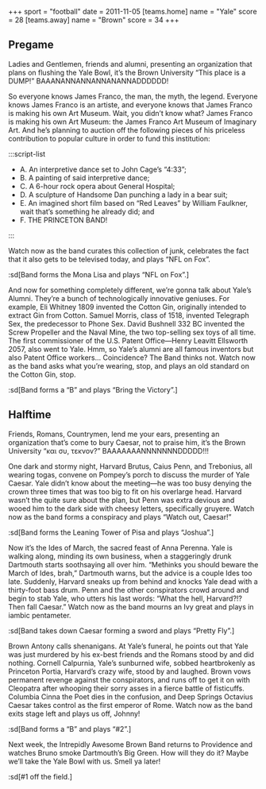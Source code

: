 +++
sport = "football"
date = 2011-11-05
[teams.home]
name = "Yale"
score = 28
[teams.away]
name = "Brown"
score = 34
+++

## Pregame

Ladies and Gentlemen, friends and alumni, presenting an organization that plans on flushing the Yale Bowl, it’s the Brown University “This place is a DUMP!” BAAANANNANNANNANANNADDDDDD!

So everyone knows James Franco, the man, the myth, the legend. Everyone knows James Franco is an artiste, and everyone knows that James Franco is making his own Art Museum. Wait, you didn’t know what? James Franco is making his own Art Museum: the James Franco Art Museum of Imaginary Art. And he’s planning to auction off the following pieces of his priceless contribution to popular culture in order to fund this institution:

:::script-list

- A. An interpretive dance set to John Cage’s “4:33”;
- B. A painting of said interpretive dance;
- C. A 6-hour rock opera about General Hospital;
- D. A sculpture of Handsome Dan punching a lady in a bear suit;
- E. An imagined short film based on “Red Leaves” by William Faulkner, wait that’s something he already did; and
- F. THE PRINCETON BAND!

:::

Watch now as the band curates this collection of junk, celebrates the fact that it also gets to be televised today, and plays “NFL on Fox”.

:sd[Band forms the Mona Lisa and plays “NFL on Fox”.]

And now for something completely different, we’re gonna talk about Yale’s Alumni. They’re a bunch of technologically innovative geniuses. For example, Eli Whitney 1809 invented the Cotton Gin, originally intended to extract Gin from Cotton. Samuel Morris, class of 1518, invented Telegraph Sex, the predecessor to Phone Sex. David Bushnell 332 BC invented the Screw Propeller and the Naval Mine, the two top-selling sex toys of all time. The first commissioner of the U.S. Patent Office—Henry Leavitt Ellsworth 2057, also went to Yale. Hmm, so Yale’s alumni are all famous inventors but also Patent Office workers... Coincidence? The Band thinks not. Watch now as the band asks what you’re wearing, stop, and plays an old standard on the Cotton Gin, stop.

:sd[Band forms a “B” and plays “Bring the Victory”.]

## Halftime

Friends, Romans, Countrymen, lend me your ears, presenting an organization that’s come to bury Caesar, not to praise him, it’s the Brown University “και συ, τεκνον?” BAAAAAAANNNNNNNDDDDD!!!

One dark and stormy night, Harvard Brutus, Caius Penn, and Trebonius, all wearing togas, convene on Pompey’s porch to discuss the murder of Yale Caesar. Yale didn’t know about the meeting—he was too busy denying the crown three times that was too big to fit on his overlarge head. Harvard wasn’t the quite sure about the plan, but Penn was extra devious and wooed him to the dark side with cheesy letters, specifically gruyere. Watch now as the band forms a conspiracy and plays “Watch out, Caesar!”

:sd[Band forms the Leaning Tower of Pisa and plays “Joshua”.]

Now it’s the Ides of March, the sacred feast of Anna Perenna. Yale is walking along, minding its own business, when a staggeringly drunk Dartmouth starts soothsaying all over him. “Methinks you should beware the March of Ides, brah,” Dartmouth warns, but the advice is a couple Ides too late. Suddenly, Harvard sneaks up from behind and knocks Yale dead with a thirty-foot bass drum. Penn and the other conspirators crowd around and begin to stab Yale, who utters his last words: “What the hell, Harvard?!? Then fall Caesar.” Watch now as the band mourns an Ivy great and plays in iambic pentameter.

:sd[Band takes down Caesar forming a sword and plays “Pretty Fly”.]

Brown Antony calls shenanigans. At Yale’s funeral, he points out that Yale was just murdered by his ex-best friends and the Romans stood by and did nothing. Cornell Calpurnia, Yale’s sunburned wife, sobbed heartbrokenly as Princeton Portia, Harvard’s crazy wife, stood by and laughed. Brown vows permanent revenge against the conspirators, and runs off to get it on with Cleopatra after whooping their sorry asses in a fierce battle of fisticuffs. Columbia Cinna the Poet dies in the confusion, and Deep Springs Octavius Caesar takes control as the first emperor of Rome. Watch now as the band exits stage left and plays us off, Johnny!

:sd[Band forms a “B” and plays “#2”.]

Next week, the Intrepidly Awesome Brown Band returns to Providence and watches Bruno smoke Dartmouth’s Big Green. How will they do it? Maybe we’ll take the Yale Bowl with us. Smell ya later!

:sd[#1 off the field.]

